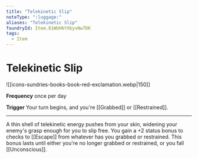 ```yaml
---
title: "Telekinetic Slip"
noteType: ":luggage:"
aliases: "Telekinetic Slip"
foundryId: Item.81WUH6YXbyxNw7DK
tags:
  - Item
---
```


# Telekinetic Slip
![[icons-sundries-books-book-red-exclamation.webp|150]]

**Frequency** once per day

**Trigger** Your turn begins, and you're [[Grabbed]] or [[Restrained]].

* * *

A thin shell of telekinetic energy pushes from your skin, widening your enemy's grasp enough for you to slip free. You gain a +2 status bonus to checks to [[Escape]] from whatever has you grabbed or restrained. This bonus lasts until either you're no longer grabbed or restrained, or you fall [[Unconscious]].
